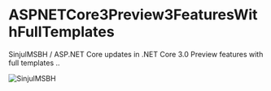 # ASPNETCore3Preview3FeaturesWithFullTemplates
SinjulMSBH / ASP.NET Core updates in .NET Core 3.0 Preview features with full templates ..

![SinjulMSBH](https://8pic.ir/uploads/aspv3p3.png)
